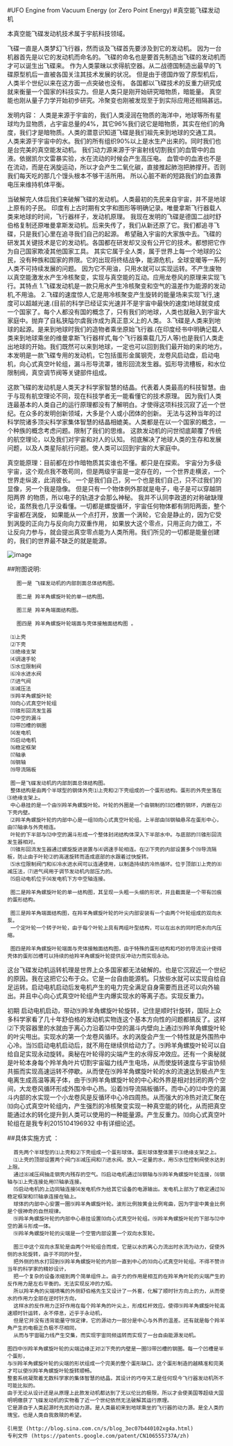 #UFO Engine from Vacuum Energy (or Zero Point Energy)
#真空能飞碟发动机

本真空能飞碟发动机技术属于宇航科技领域。

飞碟一直是人类梦幻飞行器，然而谈及飞碟首先要涉及到它的发动机。
因为一台机器首先是以它的发动机而命名的。飞碟的命名也是要首先制造出飞碟的发动机而才可以诞生出飞碟来。
作为人类蒙昧以求得航空器。从二战德国制造出最早的飞碟原型机后一直被各国关注其技术发展的状况。
但是由于德国炸毁了原型机后，人类半个世纪以来在这方面一点突破也没有。
各国都以飞碟技术的反重力研究成就来衡量一个国家的科技实力。但是人类只是刚开始研究暗物质，暗能量。
真空能也刚从量子力学开始初步研究。冷聚变也刚被发现至于到实际应用还相隔甚远。

发明内容： 人类是来源于宇宙的，我们人类浸润在物质的海洋中，地球等所有星球均为显物质，占宇宙总量的4%，其它96%我们说它是暗物质，其实在他们的角度，我们才是暗物质。人类的潜意识知道飞碟是我们祖先来到地球的交通工具。
人类来源于宇宙中的水。我们的所有组织90%以上是水生产出来的。同时我们也是台完美的真空能发动机。
我们动力源来源于宇宙射线切割我们的血管中的血液。依据凯尔文雷暴实验，水在流动的时候会产生高压电。
血管中的血液也不是在流动，而是在涡旋运动，所以才会产生二氧化碳，直接推起肺泡把肺撑开。否则我们每天吃的那几个馒头根本不够干活所用。
所以心脏不断的短路我们的血液靠电压来维持机体平衡。

当破解完人体后我们来破解飞碟的发动机。人类最初的先民来自宇宙，并不是地球上原有的子民。
印度有上古时期有文字和图形等明确记录。唯曼拿斯飞行器载人类来地球的时间，飞行器样子，发动机原理。
我现在发明的飞碟是德国二战时舒伯格复制还原唯曼拿斯发动机。后来失传了，我们从新还原了它。我们都追寻飞碟，只是我们心里在追寻我们自己的起源。
希望融入宇宙的大家族中去。飞碟的研发其关键技术是它的发动机。各国都在研发却又没有公开它的技术。都想把它作为自己国家欺凌其他国家工具。
其实它属于全人类，属于世界上每一个地球的公民，没有种族和国家的界限。它的出现将终结战争，能源危机，全球变暖等一系列人类不可持续发展的问题。
因为它不用油，只用水就可以实现运转。不产生废物以真空能激发水产生冷核聚变，实现与真空能的互动。应用龙卷风的原理来实现飞行。其特点
 1.飞碟发动机是一款只用水产生冷核聚变和空气的温差作为能源的发动机,不用油。
 2.飞碟的速度惊人,它是用冷核聚变产生旋转的能量场来实现飞行,速度可以超越光速.(目前的科学已经证实光速并不是宇宙中最快的速度)地球就变成一个国家了。每个人都没有国的概念了，只有我们的地球，人类也就融入到宇宙大家庭中。抛弃了自私狭隘尔虞我诈成为真正意义上的人类。
 3.飞碟是人类来到地球的起源。是来到地球时我们的造物者乘坐原始飞行器.(在印度经书中明确记载人类来到地球乘坐的维曼拿斯飞行器样式,每个飞行器乘载几万人等)也是我们人类走出地球的开始。我们既然可以来到地球，一定也可以回到我们最开始的来的地方。
    本发明是一款飞碟专用的发动机，它包括蛋形金属钢壳，龙卷风启动盘，启动电机，向心式真空叶轮组，漏斗形导流罩，锥形回流发生器。弧形导流槽板，和水位限制阀，真空调节阀等关键部件组成。

  这款飞碟的发动机是人类天才科学家智慧的结晶。代表着人类最高的科技智慧。由于与现有航空理论不同，现在科技学者无一能看懂它的技术原理。
  因为我们人类连最基本的人类自己的运行原理都没有了解明白。才使得这项科技沉寂了近一个世纪。在众多的发明创新领域，大多是个人或小团体的创新。
  无法与这种当年的过科学院诸多顶尖科学家集体智慧的结晶相媲美。人类都是在以一个国家的概念，一个种族的概念考虑问题。限制了我们的思维。
  这款发动机的问世彻底颠覆了传统的航空理论，以及我们对宇宙和对人的认知。
  彻底解决了地球人类的生存和发展问题，以及人类星际航行问题。使人类可以回到宇宙的大家庭中。
  
  真空能原理：目前都在炒作暗物质其实谁也不懂。都只是在探索。
  宇宙分为多级宇宙，这个观点我不敢苟同，但是两级宇宙是一定存在的，一个世界走横波，一个世界走纵波，此消彼长。
  一个是我们自己，另一个也是我们自己，只不过我们的显像，另一个我是隐像。
  但是只有一个物体例外那就是电子，电子是可以穿越阴阳两界 的物质，所以电子的轨道才会那么神秘。
  我并不认同李政道的对称破缺理论，虽然我也几乎没看懂。一切都是螺旋循环，宇宙任何物体都有阴阳两面，整个宇宙都在涡旋，
  如果能从一个点打开，放置一个涡轮，它会是静止的，因为它受到涡旋的正向力与反向向力双重作用，
  如果放大这个零点，只用正向力做工，不让反向力参与，就会提出真空零点能为人类所用。我们所见的一切都是能量创建的，我们的世界最不缺乏的就是能源。
  
  ![image](http://album.sina.com.cn/pic/0019frRazy7g9WOTTaGda)
  
  ##附图说明:

       图一是 飞碟发动机的内部剖面总体结构图。

       图二是 羚羊角螺旋叶轮的单一结构图。

       图三是 羚羊角端面结构图。

       图四是 羚羊角螺旋叶轮端面与壳体接触面结构图 。

     ⑴上壳 
     ⑵下壳  
     ⑶绝缘支架 
     ⑷调速手轮 
     ⑸水位限制阀 
     ⑹冷水进水阀 
     ⑺进气阀
     ⑻减压法
     ⑼羚羊角螺旋叶轮
     ⑽向心式真空叶轮组
     ⑾锥形回流发生器
     ⑿中空的漏斗
     ⒀带凹槽的钢圈
     ⒁发电机
     ⒂启动电机
     ⒃稳定框架
     ⒄轴承
     ⒅钢轴
     ⒆导流隔板

     图一是飞碟发动机的内部剖面总体结构图。
     整体结构是由两个半球型的钢体外壳⑴上壳和⑵下壳组成的一个蛋形结构。蛋形的外壳坐落在⑶绝缘支架上。
     中心悬挂的是一个由⑼羚羊角螺旋叶轮。叶轮的外圈是一个由钢制的⒀凹槽的钢环，内嵌在⑵下壳内壁。
     ⑵羚羊角螺旋叶轮的内部中心是一组⑽向心式真空叶轮组。上半部由⒅钢轴悬吊在蛋形中心，由⒄轴承与外壳相连。
     叶轮的下半部与⑿中空的漏斗形成一个整体封闭结构体深入下半部水中。与底部的⑾锥形回流发生器相对。
     ⑾锥形回流发生器通过螺旋旋进装置与⑷调速手轮相连。在⑵下壳的内部设置多个⒆导流隔板，防止由于叶轮⑵的高速旋转而造成底部的水跟着过快旋转。
     ⑸水位限制阀门和⑹冷水进水阀可以连通使用，以制造持续的冷热循环。位于顶部⑴上壳的⑻减压法，⑺进气阀用于调节发动机内部压力的。
     ⒂启动电机位于⒁发电机下方中空轴连接。

     图二是羚羊角螺旋叶轮的单一结构图，其呈现一头粗一头细的形状，并且截面是一个带有凹痕的蛋形结构。

     图三是羚羊角端面结构图，在羚羊角螺旋叶轮的叶尖内部安装有一个由两个叶轮组成的双向水泵。
     一个定叶轮一个转子叶轮，由于每个叶轮上具有两组叶型结构，可以在出水的同时把水向内压缩。

     图四是羚羊角螺旋叶轮端面与壳体接触面结构图，由于特殊的蛋形结构和巧妙的导流设计使得壳体的蛋形凹槽可以持续的给羚羊角螺旋叶轮提供反冲动力而实现永动。

   这台飞碟发动机运转机理是世界上众多国家都无法破解的。也是它沉寂近一个世纪的原因。我在这把它公布于众。它是一台自由能源机。只放些水就可以实现自给自足运转。启动电机启动后发电机产生的电力完全满足自身需要而且还可以向外输出。并且中心向心式真空叶轮组产生内爆实现水的等离子态。实现反重力。

   初期 启动电机启动，带动⑼羚羊角螺旋叶轮旋转，记住是顺时针旋转，国际上众多科学家看了几十年舒伯格的发动机实物连这个基本方向性的问题都搞反了。这样⑵下壳容器里的水就由于离心力沿着⑿中空的漏斗内壁向上通过⑼羚羊角螺旋叶轮的叶尖甩出。实现水的第一个龙卷风循环。水的涡旋会产生一个特性就是外围热中心冷。当⒂启动电机启动后，就不用在继续供给动力了。⑼羚羊角螺旋叶轮可以自给自足实现永动旋转。奥秘在叶轮得的尖端产生的水得反冲效应。还有一个奥秘就是叶轮本身每个羚羊角叶片切割宇宙磁力线产生电场，从而使旋转速度与宇宙协频共振而实现高速运转不停歇。从而使在⑼羚羊角螺旋叶轮的水的流速达到极点产生电离生成高温等离子体，由于⑼羚羊角螺旋叶轮的中心和外界是相对封闭的两个空间，大龙卷风循环形成外围冷中心热。沿着⒆导流隔板循环。而中心的⑿中空的漏斗内部的水实现一个小龙卷风是反循环中心冷四周热。从而强大的冷热对流汇聚在⑽向心式真空叶轮组内，产生强烈的冷核聚变实现一种真空能的转化，从而把真空能通过水的转化提升到人类可以使用的一种能量源。产生反重力。⑽向心式真空叶轮组在是我专利2015104196932 中有详细论述。

##具体实施方式  ：

      首先两个半球型的⑴上壳和⑵下壳组成一个蛋形球体。蛋形球体整体置于⑶绝缘支架之上。
      ⑴上壳的顶部设置两个阀门⑻减压阀和⑺进水阀。放入一定量的水，用⑸水位控制阀使水达到上限。
      通过⑻减压阀抽走钢壳内残存的空气。⒂启动电机通过⒅钢轴与⑼羚羊角螺旋叶轮连接，⒅钢轴与⑴上壳连接处用⒄轴承连接。
      ⒂启动电机的上边同轴连接⒁发电机作为给其它设备的电源输出。发电机上部为了稳定通过⒃稳定框架和⒄轴承连接在轴上。
      球体的内部中心安置一圈⑼羚羊角螺旋叶轮。波形比例按黄金比例弯曲，因为宇宙中黄金比例是个很神奇的自然规律。
      ⑼羚羊角螺旋叶轮的内部中心悬挂设置⑽向心式真空叶轮组。⑼羚羊角螺旋叶轮的下部与⑿中空的漏斗形成一体。
      ⑼羚羊角螺旋叶轮的尖端是一个空管内部设置一个双向水泵轮。

      图三中这个双向水泵轮是由两个叶轮组合而成，它是以水的离心力流出时水流为动力，促使外侧的水轮旋转，由于不同的叶型，
      把外侧的热水打回到⑼羚羊角螺旋叶轮的内部一直到中心的⑽向心式真空叶轮组。不得不赞许当年的科学家的精妙设计，
      把一个复杂的设备浓缩到两个简单组件上。由于力的作用是相互的在羚羊角叶轮的尖端产生的反作用力是左右平衡的。无法实现反冲的力矩。
      所以羚羊角的尖端喷嘴的外侧舒伯格先生又设计了一外套，化解了顺时针方向上的力，从而使水的作用力全部在逆时针方向，
      这样水的反作用力正好作用在每个羚羊角的叶尖上，形成杠杆效应。使得⑼羚羊角螺旋叶轮高速顺时针运转，永不停息，近乎于永动机，
      但是它并没有违背能量守恒定律，它的源动力一部分是中心与外界的温差。还有就是每个羚羊角产生的电极正负极不尽相同，
      从而与宇宙磁力线产生交集，而实现宇宙同频运转而实现了一台自由能源发动机。

    图四中⑼羚羊角螺旋叶轮的尖端边缘正对⑵下壳的内壁是一圈⒀带凹槽的钢圈。每一个凹槽是半个蛋形，
    与⑼羚羊角螺旋叶轮的尖端的形状组成一个完美的整个蛋形缺口。这个蛋形制造的越精准和完美才可以使⑼羚羊角螺旋叶轮旋转顺畅。
    整套系统凝聚着无数科学家的集体智慧的结晶，其设计的巧夺天工是任何现今飞行器发动机所不可能比拟的。
    由于无论从设计还是从原理上此款发动机都达到了无以伦比的极限，所以才会使美国等超级大国明明缴获了飞碟发动机的实物看了近一个世纪依然无法破解其运行原理。
    它是源自于人类起源时先民的动力源。是人类最初来到地球乘坐的飞行器的动力源。是全人类的瑰宝。也是人类自我救赎的希望。
    
    引用至 (http://blog.sina.com.cn/s/blog_3ec07b440102xg4a.html)
    专利文件 (https://patents.google.com/patent/CN106555737A/zh)
    
